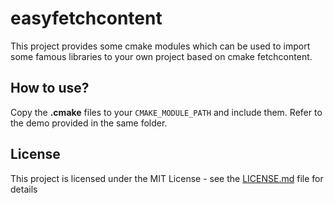 # easyfetchcontent

This project provides some cmake modules which can be used to import some famous libraries to your own project based on cmake fetchcontent.

## How to use?
Copy the **.cmake** files to your `CMAKE_MODULE_PATH` and include them. Refer to the demo provided in the same folder.

## License
This project is licensed under the MIT License - see the [LICENSE.md](LICENSE.md) file for details
